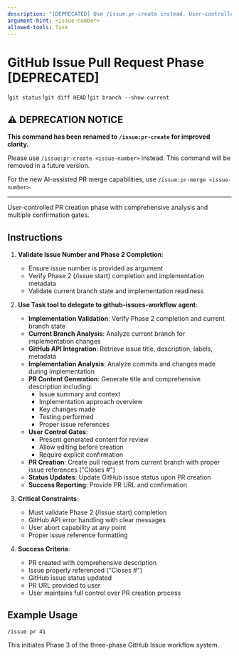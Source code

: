 ```yaml
---
description: "[DEPRECATED] Use /issue:pr-create instead. User-controlled Pull Request creation for implemented GitHub Issue."
argument-hint: <issue-number>
allowed-tools: Task
---
```


# GitHub Issue Pull Request Phase [DEPRECATED]

!`git status`
!`git diff HEAD`
!`git branch --show-current`

## ⚠️ DEPRECATION NOTICE
**This command has been renamed to `/issue:pr-create` for improved clarity.**

Please use `/issue:pr-create <issue-number>` instead. This command will be removed in a future version.

For the new AI-assisted PR merge capabilities, use `/issue:pr-merge <issue-number>`.

---

User-controlled PR creation phase with comprehensive analysis and multiple confirmation gates.

## Instructions

1. **Validate Issue Number and Phase 2 Completion**:
   - Ensure issue number is provided as argument
   - Verify Phase 2 (/issue start) completion and implementation metadata
   - Validate current branch state and implementation readiness

2. **Use Task tool to delegate to github-issues-workflow agent**:
   - **Implementation Validation**: Verify Phase 2 completion and current branch state
   - **Current Branch Analysis**: Analyze current branch for implementation changes
   - **GitHub API Integration**: Retrieve issue title, description, labels, metadata
   - **Implementation Analysis**: Analyze commits and changes made during implementation
   - **PR Content Generation**: Generate title and comprehensive description including:
     - Issue summary and context
     - Implementation approach overview
     - Key changes made
     - Testing performed
     - Proper issue references
   - **User Control Gates**:
     - Present generated content for review
     - Allow editing before creation
     - Require explicit confirmation
   - **PR Creation**: Create pull request from current branch with proper issue references ("Closes #<N>")
   - **Status Updates**: Update GitHub issue status upon PR creation
   - **Success Reporting**: Provide PR URL and confirmation

3. **Critical Constraints**:
   - Must validate Phase 2 (/issue start) completion
   - GitHub API error handling with clear messages
   - User abort capability at any point
   - Proper issue reference formatting

4. **Success Criteria**:
   - PR created with comprehensive description
   - Issue properly referenced ("Closes #<N>")
   - GitHub issue status updated
   - PR URL provided to user
   - User maintains full control over PR creation process

## Example Usage

```
/issue pr 41
```

This initiates Phase 3 of the three-phase GitHub Issue workflow system.